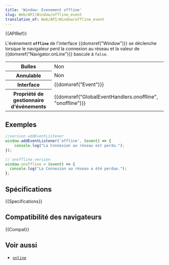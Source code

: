 ```yaml
---
title: 'Window: Evenement offline'
slug: Web/API/Window/offline_event
translation_of: Web/API/Window/offline_event
---
```


{{APIRef}}

L'événement **`offline`** de l'interface {{domxref("Window")}} se déclenche lorsque le navigateur perd la connexion au réseau et la valeur de {{domxref("Navigator.onLine")}} bascule à `false`.

<table class="properties">
  <tbody>
    <tr>
      <th scope="row">Bulles</th>
      <td>Non</td>
    </tr>
    <tr>
      <th scope="row">Annulable</th>
      <td>Non</td>
    </tr>
    <tr>
      <th scope="row">Interface</th>
      <td>{{domxref("Event")}}</td>
    </tr>
    <tr>
      <th scope="row">Propriété de gestionnaire d'événements</th>
      <td>
        {{domxref("GlobalEventHandlers.onoffline", "onoffline")}}
      </td>
    </tr>
  </tbody>
</table>

## Exemples

```js
//version addEventListener
window.addEventListener('offline', (event) => {
    console.log("La Connexion au réseau est perdu.");
});

// onoffline version
window.onoffline = (event) => {
  console.log("La Connexion au réseau a été perdue.");
};
```

## Spécifications

{{Specifications}}

## Compatibilité des navigateurs

{{Compat}}

## Voir aussi

- [`online`](/fr/docs/Web/API/Window/online_event)
